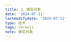 ```yaml
---
title: 3、模型对象
date: '2024-07-11'
lastmodifydate: '2024-07-11'
type: 技术
tags: threejs
note: 模型对象
---
```



<Valine></Valine>